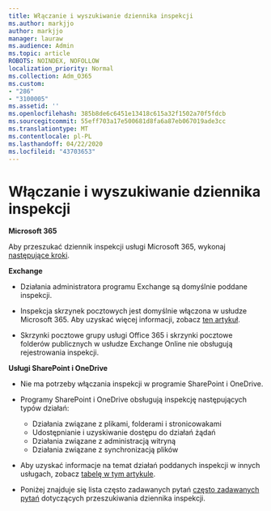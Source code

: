 ```yaml
---
title: Włączanie i wyszukiwanie dziennika inspekcji
ms.author: markjjo
author: markjjo
manager: lauraw
ms.audience: Admin
ms.topic: article
ROBOTS: NOINDEX, NOFOLLOW
localization_priority: Normal
ms.collection: Adm_O365
ms.custom:
- "286"
- "3100005"
ms.assetid: ''
ms.openlocfilehash: 385b8de6c6451e13418c615a32f1502a70f5fdcb
ms.sourcegitcommit: 55eff703a17e500681d8fa6a87eb067019ade3cc
ms.translationtype: MT
ms.contentlocale: pl-PL
ms.lasthandoff: 04/22/2020
ms.locfileid: "43703653"
---
```

# <a name="enable-and-search-the-audit-log"></a>Włączanie i wyszukiwanie dziennika inspekcji

**Microsoft 365**

Aby przeszukać dziennik inspekcji usługi Microsoft 365, wykonaj [następujące kroki](https://docs.microsoft.com/office365/securitycompliance/search-the-audit-log-in-security-and-compliance#search-the-audit-log).

**Exchange**

- Działania administratora programu Exchange są domyślnie poddane inspekcji.

- Inspekcja skrzynek pocztowych jest domyślnie włączona w usłudze Microsoft 365. Aby uzyskać więcej informacji, zobacz [ten artykuł](https://docs.microsoft.com/office365/securitycompliance/enable-mailbox-auditing).

- Skrzynki pocztowe grupy usługi Office 365 i skrzynki pocztowe folderów publicznych w usłudze Exchange Online nie obsługują rejestrowania inspekcji.

**Usługi SharePoint i OneDrive**

- Nie ma potrzeby włączania inspekcji w programie SharePoint i OneDrive.

- Programy SharePoint i OneDrive obsługują inspekcję następujących typów działań:

    - Działania związane z plikami, folderami i stronicowakami
    - Udostępnianie i uzyskiwanie dostępu do działań żądań
    - Działania związane z administracją witryną
    - Działania związane z synchronizacją plików

- Aby uzyskać informacje na temat działań poddanych inspekcji w innych usługach, zobacz [tabelę w tym artykule](https://docs.microsoft.com/office365/securitycompliance/search-the-audit-log-in-security-and-compliance#audited-activities).

- Poniżej znajduje się lista często zadawanych pytań [często zadawanych pytań](https://docs.microsoft.com/office365/securitycompliance/search-the-audit-log-in-security-and-compliance#frequently-asked-questions) dotyczących przeszukiwania dziennika inspekcji.